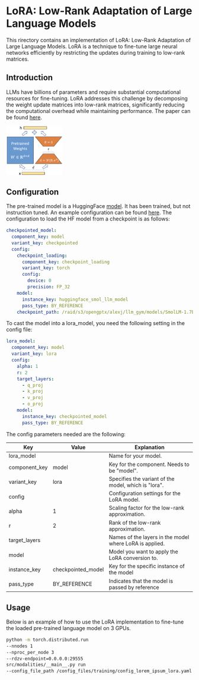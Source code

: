 # LoRA: Low-Rank Adaptation of Large Language Models

This rirectory contains an implementation of LoRA: Low-Rank Adaptation of Large Language Models. LoRA is a technique to
fine-tune large neural networks efficiently by restricting the updates during training to low-rank matrices.

## Introduction

LLMs have billions of parameters and require substantial computational resources for fine-tuning.
LoRA addresses this challenge by decomposing the weight update matrices into low-rank matrices, significantly reducing
the computational overhead while maintaining performance.
The paper can be found [here](https://arxiv.org/abs/2106.09685).

<img alt="LoRA figure" src="/docs/source/lora_figure.png" width="30%" height="auto"/>

## Configuration

The pre-trained model is a HuggingFace [model](https://huggingface.co/HuggingFaceTB/SmolLM-1.7B).
It has been trained, but not instruction tuned.
An example configuration can be found [here](/config_files/training/config_lorem_ipsum_lora.yaml).
The configuration to load the HF model from a checkpoint is as follows:

```yaml
checkpointed_model:
  component_key: model
  variant_key: checkpointed
  config:
    checkpoint_loading:
      component_key: checkpoint_loading
      variant_key: torch
      config:
        device: 0
        precision: FP_32
    model:
      instance_key: huggingface_smol_llm_model
      pass_type: BY_REFERENCE
    checkpoint_path: /raid/s3/opengptx/alexj/llm_gym/models/SmolLM-1.7B_saved/model.bin
```

To cast the model into a lora_model, you need the following setting in the config file:

```yaml
lora_model:
  component_key: model
  variant_key: lora
  config:
    alpha: 1
    r: 2
    target_layers:
      - q_proj
      - k_proj
      - v_proj
      - o_proj
    model:
      instance_key: checkpointed_model
      pass_type: BY_REFERENCE
```

The config parameters needed are the following:

| Key           | Value              | Explanation                                             |
|---------------|--------------------|---------------------------------------------------------|
| lora_model    |                    | Name for your model.                                    |
| component_key | model              | Key for the component. Needs to be "model".             |
| variant_key   | lora               | Specifies the variant of the model, which is "lora".    |
| config        |                    | Configuration settings for the LoRA model.              |
| alpha         | 1                  | Scaling factor for the low-rank approximation.          |
| r             | 2                  | Rank of the low-rank approximation.                     |
| target_layers |                    | Names of the layers in the model where LoRA is applied. |
| model         |                    | Model you want to apply the LoRA conversion to.         |
| instance_key  | checkpointed_model | Key for the specific instance of the model              |
| pass_type     | BY_REFERENCE       | Indicates that the model is passed by reference         |

## Usage

Below is an example of how to use the LoRA implementation to fine-tune the loaded pre-trained language model on 3 GPUs.

```bash
python -m torch.distributed.run 
--nnodes 1 
--nproc_per_node 3 
--rdzv-endpoint=0.0.0.0:29555 
src/modalities/__main__.py run 
--config_file_path /config_files/training/config_lorem_ipsum_lora.yaml 
```